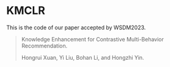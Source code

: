 # KMCLR

This is the code of our paper accepted by WSDM2023.

> Knowledge Enhancement for Contrastive Multi-Behavior Recommendation.
> 
> Hongrui Xuan, Yi Liu, Bohan Li, and Hongzhi Yin. 
